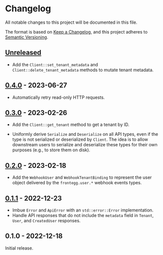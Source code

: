 # Changelog

All notable changes to this project will be documented in this file.

The format is based on [Keep a Changelog], and this project adheres to [Semantic
Versioning].

<!-- #release:next-header -->

## [Unreleased] <!-- #release:date -->

* Add the `Client::set_tenant_metadata` and `Client::delete_tenant_metadata`
  methods to mutate tenant metadata.

## [0.4.0] - 2023-06-27

* Automatically retry read-only HTTP requests.

## [0.3.0] - 2023-02-26

* Add the `Client::get_tenant` method to get a tenant by ID.

* Uniformly derive `Serialize` and `Deserialize` on all API types, even if the
  type is not serialized or deserialized by `Client`. The idea is to allow
  downstream users to serialize and deserialize these types for their own
  purposes (e.g., to store them on disk).

## [0.2.0] - 2023-02-18

* Add the `WebhookUser` and `WebhookTenantBinding` to represent the user object
  delivered by the `frontegg.user.*` webhook events types.

## [0.1.1] - 2022-12-23

* Imbue `Error` and `ApiError` with an `std::error::Error` implementation.
* Handle API responses that do not include the `metadata` field in `Tenant`,
  `User`, and `CreatedUser` responses.

## 0.1.0 - 2022-12-18

Initial release.

<!-- #release:next-url -->
[Unreleased]: https://github.com/MaterializeInc/rust-frontegg/compare/v0.4.0...HEAD
[0.4.0]: https://github.com/MaterializeInc/rust-frontegg/compare/v0.3.0...v0.4.0
[0.3.0]: https://github.com/MaterializeInc/rust-frontegg/compare/v0.2.0...v0.3.0
[0.2.0]: https://github.com/MaterializeInc/rust-frontegg/compare/v0.1.1...v0.2.0
[0.1.1]: https://github.com/MaterializeInc/rust-frontegg/compare/v0.1.0...v0.1.1
[0.1.0]: https://github.com/MaterializeInc/rust-frontegg/compare/v0.1.0...v0.1.0

[Keep a Changelog]: https://keepachangelog.com/en/1.0.0/
[Semantic Versioning]: https://semver.org/spec/v2.0.0.html
